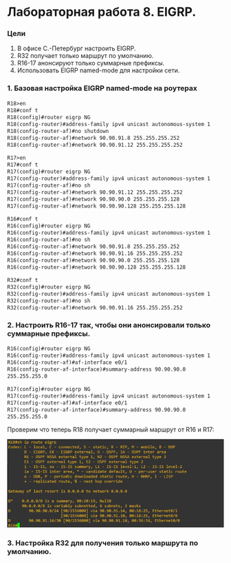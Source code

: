 # Лабораторная работа 8. EIGRP.
### Цели
1. В офисе С.-Петербург настроить EIGRP.
2. R32 получает только маршрут по умолчанию.
3. R16-17 анонсируют только суммарные префиксы.
4. Использовать EIGRP named-mode для настройки сети.
### 1. Базовая настройка EIGRP named-mode на роутерах
```
R18>en
R18#conf t
R18(config)#router eigrp NG
R18(config-router)#address-family ipv4 unicast autonomous-system 1
R18(config-router-af)#no shutdown
R18(config-router-af)#network 90.90.91.8 255.255.255.252
R18(config-router-af)#network 90.90.91.12 255.255.255.252
```
```
R17>en
R17#conf t
R17(config)#router eigrp NG
R17(config-router)#address-family ipv4 unicast autonomous-system 1
R17(config-router-af)#no sh
R17(config-router-af)#network 90.90.91.12 255.255.255.252
R17(config-router-af)#network 90.90.90.0 255.255.255.128
R17(config-router-af)#network 90.90.90.128 255.255.255.128
```
```
R16#conf t
R16(config)#router eigrp NG
R16(config-router)#address-family ipv4 unicast autonomous-system 1
R16(config-router-af)#no sh
R16(config-router-af)#network 90.90.91.8 255.255.255.252
R16(config-router-af)#network 90.90.91.16 255.255.255.252
R16(config-router-af)#network 90.90.90.0 255.255.255.128
R16(config-router-af)#network 90.90.90.128 255.255.255.128
```
```
R32#conf t
R32(config)#router eigrp NG
R32(config-router)#address-family ipv4 unicast autonomous-system 1
R32(config-router-af)#no sh
R32(config-router-af)#network 90.90.91.16 255.255.255.252
```
### 2. Настроить R16-17 так, чтобы они анонсировали только суммарные префиксы.
```
R16(config)#router eigrp NG
R16(config-router)#address-family ipv4 unicast autonomous-system 1
R16(config-router-af)#af-interface e0/1
R16(config-router-af-interface)#summary-address 90.90.90.0 255.255.255.0
```
```
R17(config)#router eigrp NG
R17(config-router)#address-family ipv4 unicast autonomous-system 1
R17(config-router-af)#af-interface e0/1
R17(config-router-af-interface)#summary-address 90.90.90.0 255.255.255.0
```
Проверим что теперь R18 получает суммарный маршрут от R16 и R17:

![](1.png)

### 3. Настройка R32 для получения только маршрута по умолчанию.
